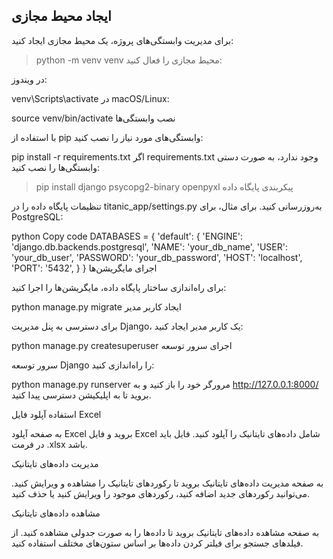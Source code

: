 ## ایجاد محیط مجازی

برای مدیریت وابستگی‌های پروژه، یک محیط مجازی ایجاد کنید:


>python -m venv venv
محیط مجازی را فعال کنید:

در ویندوز:


venv\Scripts\activate
در macOS/Linux:


source venv/bin/activate
نصب وابستگی‌ها

با استفاده از pip وابستگی‌های مورد نیاز را نصب کنید:


pip install -r requirements.txt
اگر requirements.txt وجود ندارد، به صورت دستی وابستگی‌ها را نصب کنید:


>  pip install django psycopg2-binary openpyxl
پیکربندی پایگاه داده

تنظیمات پایگاه داده را در titanic_app/settings.py به‌روزرسانی کنید. برای مثال، برای PostgreSQL:

python
Copy code
DATABASES = {
    'default': {
        'ENGINE': 'django.db.backends.postgresql',
        'NAME': 'your_db_name',
        'USER': 'your_db_user',
        'PASSWORD': 'your_db_password',
        'HOST': 'localhost',
        'PORT': '5432',
    }
}
اجرای مایگریشن‌ها

برای راه‌اندازی ساختار پایگاه داده، مایگریشن‌ها را اجرا کنید:


python manage.py migrate
ایجاد کاربر مدیر

برای دسترسی به پنل مدیریت Django، یک کاربر مدیر ایجاد کنید:


python manage.py createsuperuser
اجرای سرور توسعه

سرور توسعه Django را راه‌اندازی کنید:

python manage.py runserver
مرورگر خود را باز کنید و به http://127.0.0.1:8000/ بروید تا به اپلیکیشن دسترسی پیدا کنید.

استفاده
آپلود فایل Excel

به صفحه آپلود Excel بروید و فایل Excel شامل داده‌های تایتانیک را آپلود کنید. فایل باید در فرمت .xlsx باشد.

مدیریت داده‌های تایتانیک

به صفحه مدیریت داده‌های تایتانیک بروید تا رکوردهای تایتانیک را مشاهده و ویرایش کنید. می‌توانید رکوردهای جدید اضافه کنید، رکوردهای موجود را ویرایش کنید یا حذف کنید.

مشاهده داده‌های تایتانیک

به صفحه مشاهده داده‌های تایتانیک بروید تا داده‌ها را به صورت جدولی مشاهده کنید. از فیلدهای جستجو برای فیلتر کردن داده‌ها بر اساس ستون‌های مختلف استفاده کنید.
